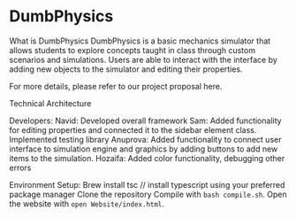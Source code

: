# DumbPhysics
What is DumbPhysics
	DumbPhysics is a basic mechanics simulator that allows students to explore concepts taught in class through custom scenarios and simulations. Users are able to interact with the interface by adding new objects to the simulator and editing their properties. 

For more details, please refer to our project proposal here.

Technical Architecture



Developers:
  Navid: Developed overall framework 
  Sam: Added functionality for editing properties and connected it to the sidebar element class. Implemented testing library
  Anuprova: Added functionality to connect user interface to simulation engine and graphics by adding buttons to add new items to the simulation. 
  Hozaifa: Added color functionality, debugging other errors

Environment Setup:
	Brew install tsc // install typescript using your preferred package manager
  Clone the repository
  Compile with ```bash compile.sh```. Open the website with ```open Website/index.html```.
	






